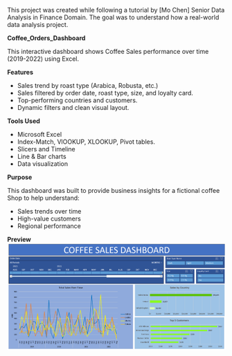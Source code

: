  This project was created while following a tutorial by [Mo Chen] Senior Data Analysis in Finance Domain.
 The goal was to understand how a real-world data analysis project.

**Coffee_Orders_Dashboard**

This interactive dashboard shows Coffee Sales performance over time (2019-2022) using Excel.

**Features**
- Sales trend by roast type (Arabica, Robusta, etc.)
- Sales filtered by order date, roast type, size, and loyalty card.
- Top-performing countries and customers.
- Dynamic filters and clean visual layout.

**Tools Used**
- Microsoft Excel
- Index-Match, VlOOKUP, XLOOKUP, Pivot tables.
- Slicers and Timeline
- Line & Bar charts
- Data visualization

**Purpose**

This dashboard was built to provide business insights for a fictional coffee Shop to help understand:
- Sales trends over time
- High-value customers
- Regional performance

**Preview**
![Coffee Dashboard Screenshot](Screenshot%20Dashboard.png)
